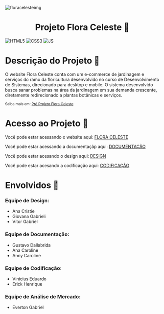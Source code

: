 ![floracelesteimg](https://github.com/Gustavo-Dalla/Projeto-Flora-Celeste/assets/90936089/8ad3339a-1afa-4c79-a7d0-435487f8515e)
<h1 align="center"> Projeto Flora Celeste 💐</h1>
<div style='display:inline'>
<img alt="HTML5" src="https://img.shields.io/badge/HTML-gray?style=for-the-badge&logo=HTML5">
<img alt="CSS3" src="https://img.shields.io/badge/CSS-gray?style=for-the-badge&logo=CSS3">
<img alt="JS" src="https://img.shields.io/badge/JavaScript-gray?style=for-the-badge&logo=javascript">
</div>
<div>
    <h1>Descrição do Projeto 📝</h1>
    <p>O website Flora Celeste conta com um e-commerce de jardinagem e serviços do ramo da floricultura desenvolvido no curso de Desenvolvimento de Sistemas, direcionado para desktop e mobile. O sistema desenvolvido busca sanar problemas na área da jardinagem em sua demanda crescente, diretamente redirecionado a plantas botânicas e serviços. </p>
    <sup>Saiba mais em: <a href="https://github.com/Gustavo-Dalla/Projeto-Flora-Celeste/blob/main/Documenta%C3%A7%C3%A3o/MODELO%20PRE%20PROJETO%20TCC%202023_FLORA_CELESTE.docx">Pré Projeto Flora Celeste</a></sup>
    <h1>Acesso ao Projeto 📁</h1>
    <p>Você pode estar acessando o website aqui: <a href="https://gustavo-dalla.github.io/Projeto-Flora-Celeste/Codigo">FLORA CELESTE</a></p>
    <p>Você pode estar acessando a documentaçãp aqui: <a href="https://github.com/Gustavo-Dalla/Projeto-Flora-Celeste/tree/main/Documenta%C3%A7%C3%A3o">DOCUMENTAÇÃO</a></p>
    <p>Você pode estar acesando o design aqui: <a href="https://github.com/Gustavo-Dalla/Projeto-Flora-Celeste/tree/main/Design">DESIGN</a></p>
    <p>Você pode estar acesando a codificação aqui: <a href="https://github.com/Gustavo-Dalla/Projeto-Flora-Celeste/tree/main/Codigo">CODIFICAÇÃO</a></p>
    <h1>Envolvidos 👤</h1>
    <h3>Equipe de Design:</h3>
    <ul>
        <li>Ana Cristie</li>
        <li>Giovana Gabrieli</li>
        <li>Vitor Gabriel</li>
    </ul>
    <h3>Equipe de Documentação:</h3>
    <ul>
        <li>Gustavo Dallabrida</li>
        <li>Ana Caroline</li>
        <li>Anny Caroline</li>
    </ul>
    <h3>Equipe de Codificação:</h3>
    <ul>
        <li>Vinicius Eduardo</li>
        <li>Erick Henrique</li>
    </ul>
    <h3>Equipe de Análise de Mercado:</h3>
    <ul>
        <li>Everton Gabriel</li>
    </ul>
</div>

